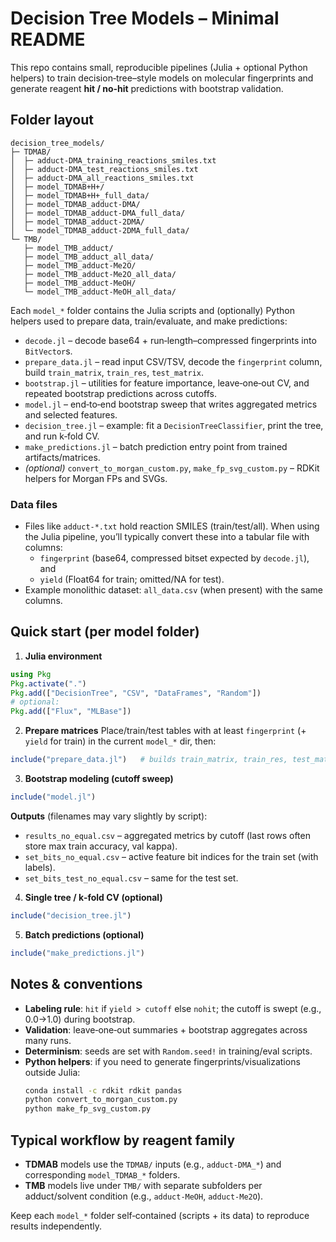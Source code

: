 # Decision Tree Models – Minimal README

This repo contains small, reproducible pipelines (Julia + optional Python helpers) to train decision‑tree–style models on molecular fingerprints and generate reagent **hit / no‑hit** predictions with bootstrap validation.

## Folder layout

```
decision_tree_models/
├─ TDMAB/
│  ├─ adduct-DMA_training_reactions_smiles.txt
│  ├─ adduct-DMA_test_reactions_smiles.txt
│  ├─ adduct-DMA_all_reactions_smiles.txt
│  ├─ model_TDMAB+H+/
│  ├─ model_TDMAB+H+_full_data/
│  ├─ model_TDMAB_adduct-DMA/
│  ├─ model_TDMAB_adduct-DMA_full_data/
│  ├─ model_TDMAB_adduct-2DMA/
│  └─ model_TDMAB_adduct-2DMA_full_data/
└─ TMB/
   ├─ model_TMB_adduct/
   ├─ model_TMB_adduct_all_data/
   ├─ model_TMB_adduct-Me2O/
   ├─ model_TMB_adduct-Me2O_all_data/
   ├─ model_TMB_adduct-MeOH/
   └─ model_TMB_adduct-MeOH_all_data/
```

Each `model_*` folder contains the Julia scripts and (optionally) Python helpers used to prepare data, train/evaluate, and make predictions:

- `decode.jl` – decode base64 + run‑length–compressed fingerprints into `BitVector`s.
- `prepare_data.jl` – read input CSV/TSV, decode the `fingerprint` column, build `train_matrix`, `train_res`, `test_matrix`.
- `bootstrap.jl` – utilities for feature importance, leave‑one‑out CV, and repeated bootstrap predictions across cutoffs.
- `model.jl` – end‑to‑end bootstrap sweep that writes aggregated metrics and selected features.
- `decision_tree.jl` – example: fit a `DecisionTreeClassifier`, print the tree, and run k‑fold CV.
- `make_predictions.jl` – batch prediction entry point from trained artifacts/matrices.
- *(optional)* `convert_to_morgan_custom.py`, `make_fp_svg_custom.py` – RDKit helpers for Morgan FPs and SVGs.

### Data files
- Files like `adduct-*.txt` hold reaction SMILES (train/test/all). When using the Julia pipeline, you’ll typically convert these into a tabular file with columns:
  - `fingerprint` (base64, compressed bitset expected by `decode.jl`), and
  - `yield` (Float64 for train; omitted/NA for test).
- Example monolithic dataset: `all_data.csv` (when present) with the same columns.

## Quick start (per model folder)

1) **Julia environment**
```julia
using Pkg
Pkg.activate(".")
Pkg.add(["DecisionTree", "CSV", "DataFrames", "Random"])
# optional:
Pkg.add(["Flux", "MLBase"])
```

2) **Prepare matrices**
Place/train/test tables with at least `fingerprint` (+ `yield` for train) in the current `model_*` dir, then:
```julia
include("prepare_data.jl")   # builds train_matrix, train_res, test_matrix
```

3) **Bootstrap modeling (cutoff sweep)**
```julia
include("model.jl")
```
**Outputs** (filenames may vary slightly by script):
- `results_no_equal.csv` – aggregated metrics by cutoff (last rows often store max train accuracy, val kappa).
- `set_bits_no_equal.csv` – active feature bit indices for the train set (with labels).
- `set_bits_test_no_equal.csv` – same for the test set.

4) **Single tree / k‑fold CV (optional)**
```julia
include("decision_tree.jl")
```

5) **Batch predictions (optional)**
```julia
include("make_predictions.jl")
```

## Notes & conventions
- **Labeling rule**: `hit` if `yield > cutoff` else `nohit`; the cutoff is swept (e.g., 0.0→1.0) during bootstrap.
- **Validation**: leave‑one‑out summaries + bootstrap aggregates across many runs.
- **Determinism**: seeds are set with `Random.seed!` in training/eval scripts.
- **Python helpers**: if you need to generate fingerprints/visualizations outside Julia:
  ```bash
  conda install -c rdkit rdkit pandas
  python convert_to_morgan_custom.py
  python make_fp_svg_custom.py
  ```

## Typical workflow by reagent family
- **TDMAB** models use the `TDMAB/` inputs (e.g., `adduct-DMA_*`) and corresponding `model_TDMAB_*` folders.
- **TMB** models live under `TMB/` with separate subfolders per adduct/solvent condition (e.g., `adduct-MeOH`, `adduct-Me2O`).

Keep each `model_*` folder self‑contained (scripts + its data) to reproduce results independently.
